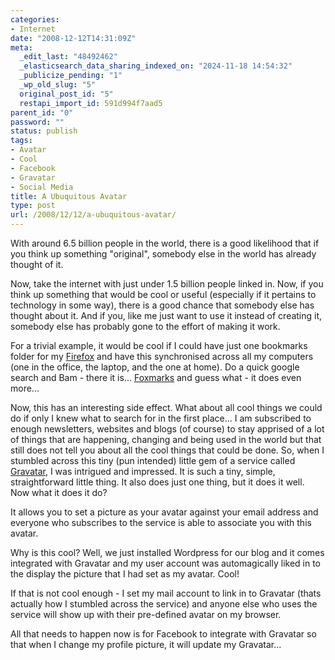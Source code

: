```yaml
---
categories:
- Internet
date: "2008-12-12T14:31:09Z"
meta:
  _edit_last: "48492462"
  _elasticsearch_data_sharing_indexed_on: "2024-11-18 14:54:32"
  _publicize_pending: "1"
  _wp_old_slug: "5"
  original_post_id: "5"
  restapi_import_id: 591d994f7aad5
parent_id: "0"
password: ""
status: publish
tags:
- Avatar
- Cool
- Facebook
- Gravatar
- Social Media
title: A Ubuquitous Avatar
type: post
url: /2008/12/12/a-ubuquitous-avatar/
---
```


With around 6.5 billion people in the world, there is a good likelihood that if
you think up something "original", somebody else in the world has already
thought of it.

Now, take the internet with just under 1.5 billion people linked in. Now, if you
think up something that would be cool or useful (especially if it pertains to
technology in some way), there is a good chance that somebody else has thought
about it. And if you, like me just want to use it instead of creating it,
somebody else has probably gone to the effort of making it work.

For a trivial example, it would be cool if I could have just one bookmarks
folder for my [Firefox](http://www.mozilla.com/firefox/ "Firefox Web Browser")
and have this synchronised across all my computers (one in the office, the
laptop, and the one at home). Do a quick google search and Bam - there it is...
[Foxmarks](http://www.foxmarks.com/ "Foxmarks | Home") and guess what - it does
even more...

Now, this has an interesting side effect. What about all cool things we could do
if only I knew what to search for in the first place... I am subscribed to
enough newsletters, websites and blogs (of course) to stay apprised of a lot of
things that are happening, changing and being used in the world but that still
does not tell you about all the cool things that could be done. So, when I
stumbled across this tiny (pun intended) little gem of a service called
[Gravatar](http://www.gravatar.com/ "Gravatar - Globally Recognised Avatars"), I
was intrigued and impressed. It is such a tiny, simple, straightforward little
thing. It also does just one thing, but it does it well. Now what it does it do?

It allows you to set a picture as your avatar against your email address and
everyone who subscribes to the service is able to associate you with this
avatar.

Why is this cool? Well, we just installed Wordpress for our blog and it comes
integrated with Gravatar and my user account was automagically liked in to the
display the picture that I had set as my avatar. Cool!

If that is not cool enough - I set my mail account to link in to Gravatar (thats
actually how I stumbled across the service) and anyone else who uses the service
will show up with their pre-defined avatar on my browser.

All that needs to happen now is for Facebook to integrate with Gravatar so that
when I change my profile picture, it will update my Gravatar...
